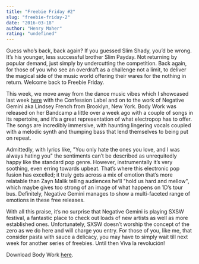 ```yaml
---
title: "Freebie Friday #2"
slug: "freebie-friday-2"
date: "2016-03-18"
author: "Henry Maher"
rating: "undefined"
---
```


Guess who’s back, back again? If you guessed Slim Shady, you’d be wrong. It’s his younger, less successful brother Slim Payday. Not returning by popular demand, just simply by undercutting the competition. Back again, for those of you who see an overdraft as a challenge not a limit, to deliver the magical side of the music world offering their wares for the nothing in return. Welcome back to Freebie Friday.

This week, we move away from the dance music vibes which I showcased last week [here](http://pearshapedexeter.com/freebie-friday-1/) with the Confession Label and on to the work of Negative Gemini aka Lindsey French from Brooklyn, New York. Body Work was released on her Bandcamp a little over a week ago with a couple of songs in its repertoire, and it’s a great representation of what electropop has to offer. The songs are incredibly immersive, with haunting lingering vocals coupled with a melodic synth and thumping bass that lend themselves to being put on repeat.

Admittedly, with lyrics like, "You only hate the ones you love, and I was always hating you" the sentiments can’t be described as unrequitedly happy like the standard pop genre. However, instrumentally it’s very soothing, even erring towards upbeat. That’s where this electronic pop fusion has excelled; it truly gets across a mix of emotion that’s more relatable than Zayn Malik telling audiences he’ll "hold us hard and mellow", which maybe gives too strong of an image of what happens on 1D’s tour bus. Definitely, Negative Gemini manages to show a multi-faceted range of emotions in these free releases.

With all this praise, it’s no surprise that Negative Gemini is playing SXSW festival, a fantastic place to check out loads of new artists as well as more established ones. Unfortunately, SXSW doesn’t worship the concept of the zero as we do here and will charge you entry. For those of you, like me, that consider pasta with sauce a delicacy, you may have to simply wait till next week for another series of freebies. Until then Viva la revolución!

Download Body Work [here](https://negativegemini.bandcamp.com/).
